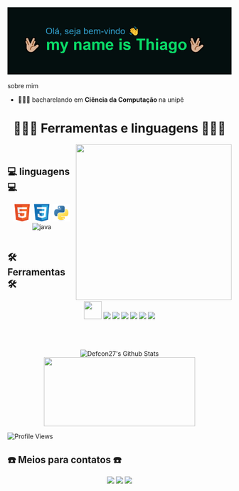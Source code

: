    <img src="header.png">


 sobre mim
 
- 👨🏾‍🎓  bacharelando em <b> Ciência da Computação </b> na unipê 


<h1 align="center">👨🏽‍💻  Ferramentas e linguagens 👨🏽‍💻 </h1>
<img src="https://media.giphy.com/media/XHAv3GveJMXMXSumkO/giphy-downsized.gif" align="right"  height="350" width="350" > </img>

 <br>
 
  <h2 > 💻 linguagens 💻  </h2> 
  <div align="center" display:"inline-block;">
   <img  alt="HTML" height="40" width="40" src="https://raw.githubusercontent.com/devicons/devicon/master/icons/html5/html5-original.svg">
   <img  alt="CSS" height="40" width="40" src="https://raw.githubusercontent.com/devicons/devicon/master/icons/css3/css3-original.svg">
   <img  alt="Python" height="40" width="40" src="https://raw.githubusercontent.com/devicons/devicon/master/icons/python/python-original.svg">
   <img  alt="java" height="40" width="40" src="https://cdn.jsdelivr.net/gh/devicons/devicon/icons/java/java-original.svg">
    </div>
  <br>
 
 
 <h2> 🛠 Ferramentas 🛠  </h2> 
   
  <div align="center" display:"inline-block;">
    <img height="40" width="40" src="https://cdn.jsdelivr.net/gh/devicons/devicon/icons/linux/linux-original.svg" />
    <img src="https://img.icons8.com/color/48/FFFFFF/pycharm.png"/>
    <img src="https://img.icons8.com/color/48/000000/intellij-idea.png"/>
    <img src="https://img.icons8.com/fluency/40/000000/visual-studio-code-2019.png"/>
    <img src="https://img.icons8.com/officel/40/000000/selenium-test-automation.png"/>
    <img src="https://img.icons8.com/color/48/000000/trello.png"/>
    <img src="https://img.icons8.com/color/48/000000/git.png"/>
  </div>

 <br>
 <br>
 <br>



<p align="center">
<img width="450" align="center" src="https://github-readme-stats-defcon27.vercel.app/api?username=tgn76ok&show_icons=true&line_height=21&theme=blue-green" alt="Defcon27's Github Stats" />
<img width="340" height="155" align="center" 
     src="https://github-readme-stats-defcon27.vercel.app/api/top-langs/?username=tgn76ok&langs_count=6&hide=handlebars,jupyter notebook,css&theme=blue-green&line_height=27&layout=compact" />
</p>


![Profile Views](https://komarev.com/ghpvc/?username=tgn76ok) 



<h2 >☎️ Meios para contatos ☎️ </h2>
<div align="center" >
   <a href="https://instagram.com/Thiago.tgn" target="_blank"><img src="https://img.icons8.com/fluency/48/000000/instagram-new.png" width="45px"></a>
   <a href="https://api.whatsapp.com/send?phone=5583996031377" target="_blank"><img src="https://img.icons8.com/cotton/64/000000/whatsapp--v4.png" width="40px" ></a>
  <a href = "mailto:tgermanon@gmail.com" target="_blank"><img src="https://img.icons8.com/external-justicon-flat-justicon/64/000000/external-gmail-social-media-justicon-flat-justicon.png" width="40px" ></a>
</div>
 
